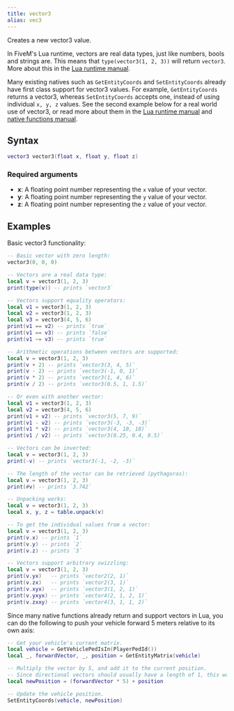 ```yaml
---
title: vector3
alias: vec3
---
```


Creates a new vector3 value.

In FiveM's Lua runtime, vectors are real data types, just like numbers, bools and strings are.
This means that `type(vector3(1, 2, 3))` will return `vector3`.
More about this in the [Lua runtime manual][lua-runtime].

Many existing natives such as `GetEntityCoords` and `SetEntityCoords` already have first class support for vector3
values. For example, `GetEntityCoords` returns a vector3, whereas `SetEntityCoords` accepts one, instead of using
individual `x, y, z` values. See the second example below for a real world use of vector3, or read more about them
in the [Lua runtime manual][lua-runtime] and [native functions manual][natives-manual].

Syntax
------

```lua
vector3 vector3(float x, float y, float z)
```

### Required arguments
- **x**: A floating point number representing the `x` value of your vector.
- **y**: A floating point number representing the `y` value of your vector.
- **z**: A floating point number representing the `z` value of your vector.

Examples
--------

Basic vector3 functionality:

```lua
-- Basic vector with zero length:
vector3(0, 0, 0)

-- Vectors are a real data type:
local v = vector3(1, 2, 3)
print(type(v)) -- prints `vector3`

-- Vectors support equality operators:
local v1 = vector3(1, 2, 3)
local v2 = vector3(1, 2, 3)
local v3 = vector3(4, 5, 6)
print(v1 == v2) -- prints `true`
print(v1 == v3) -- prints `false`
print(v1 ~= v3) -- prints `true`

-- Arithmetic operations between vectors are supported:
local v = vector3(1, 2, 3)
print(v + 2) -- prints `vector3(3, 4, 5)`
print(v - 2) -- prints `vector3(-1, 0, 1)`
print(v * 2) -- prints `vector3(1, 4, 6)`
print(v / 2) -- prints `vector3(0.5, 1, 1.5)`

-- Or even with another vector:
local v1 = vector3(1, 2, 3)
local v2 = vector3(4, 5, 6)
print(v1 + v2) -- prints `vector3(5, 7, 9)`
print(v1 - v2) -- prints `vector3(-3, -3, -3)`
print(v1 * v2) -- prints `vector3(4, 10, 18)`
print(v1 / v2) -- prints `vector3(0.25, 0.4, 0.5)`

-- Vectors can be inverted:
local v = vector3(1, 2, 3)
print(-v) -- prints `vector3(-1, -2, -3)`

-- The length of the vector can be retrieved (pythagoras):
local v = vector3(1, 2, 3)
print(#v) -- prints `3.742`

-- Unpacking works:
local v = vector3(1, 2, 3)
local x, y, z = table.unpack(v)

-- To get the individual values from a vector:
local v = vector3(1, 2, 3)
print(v.x) -- prints `1`
print(v.y) -- prints `2`
print(v.z) -- prints `3`

-- Vectors support arbitrary swizzling:
local v = vector3(1, 2, 3)
print(v.yx)   -- prints `vector2(2, 1)`
print(v.zx)   -- prints `vector2(3, 1)`
print(v.xyx)  -- prints `vector3(1, 2, 1)`
print(v.yxyx) -- prints `vector4(2, 1, 2, 1)`
print(v.zxxy) -- prints `vector4(3, 1, 1, 2)`
```

Since many native functions already return and support vectors in Lua, you can do the following to push your vehicle
forward 5 meters relative to its own axis:
```lua
-- Get your vehicle's current matrix.
local vehicle = GetVehiclePedIsIn(PlayerPedId())
local _, forwardVector, _, position = GetEntityMatrix(vehicle)

-- Multiply the vector by 5, and add it to the current position.
-- Since directional vectors should usually have a length of 1, this works great.
local newPosition = (forwardVector * 5) + position

-- Update the vehicle position.
SetEntityCoords(vehicle, newPosition)
```

[lua-runtime]: /scripting-manual/runtimes/lua
[natives-manual]: /scripting-manual/introduction/about-native-functions
